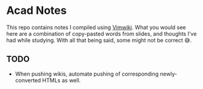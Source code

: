# Acad Notes
This repo contains notes I compiled using [Vimwiki](https://github.com/vimwiki/vimwiki).
What you would see here are a combination of copy-pasted words from slides, and thoughts I've had while studying.
With all that being said, some might not be correct 😅.

## TODO
* When pushing wikis, automate pushing of corresponding newly-converted HTMLs as well.
